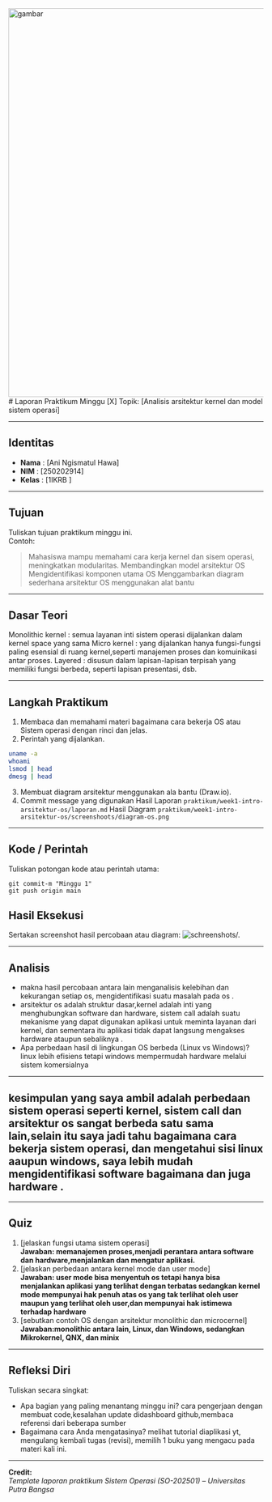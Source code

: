 <img width="1366" height="768" alt="gambar" src="https://github.com/user-attachments/assets/05e0a301-c1f0-4a71-b3cc-fa1400eac00a" />
# Laporan Praktikum Minggu [X]
Topik: [Analisis arsitektur kernel dan model sistem operasi]

---

## Identitas
- **Nama**  : [Ani Ngismatul Hawa]  
- **NIM**   : [250202914]  
- **Kelas** : [1IKRB ]

---

## Tujuan
Tuliskan tujuan praktikum minggu ini.  
Contoh:  
> Mahasiswa mampu memahami cara kerja kernel dan sisem operasi, meningkatkan modularitas.
> Membandingkan model arsitektur OS
> Mengidentifikasi komponen utama OS
> Menggambarkan diagram sederhana arsitektur OS menggunakan alat bantu

---

## Dasar Teori
 Monolithic kernel : semua layanan inti sistem operasi dijalankan dalam kernel space  yang sama
 Micro kernel      : yang dijalankan hanya fungsi-fungsi paling esensial di ruang kernel,seperti manajemen proses dan komuinikasi antar proses.
 Layered           : disusun dalam lapisan-lapisan terpisah yang memiliki fungsi berbeda, seperti lapisan presentasi, dsb.

---

## Langkah Praktikum
1. Membaca dan memahami materi bagaimana cara bekerja OS atau Sistem operasi dengan rinci dan jelas.  
2. Perintah yang dijalankan.
 ```bash
uname -a
whoami
lsmod | head
dmesg | head
```

3. Membuat diagram arsitektur menggunakan ala bantu (Draw.io).  
5. Commit message yang digunakan
 Hasil Laporan
```praktikum/week1-intro-arsitektur-os/laporan.md```
Hasil Diagram
```praktikum/week1-intro-arsitektur-os/screenshoots/diagram-os.png```
---

## Kode / Perintah
Tuliskan potongan kode atau perintah utama:
```git add.
git commit-m "Minggu 1"
git push origin main
```

## Hasil Eksekusi
Sertakan screenshot hasil percobaan atau diagram:
![schreenshots/.](screenshots/example.png)

---

## Analisis
- makna hasil percobaan antara lain menganalisis kelebihan dan kekurangan setiap os, mengidentifikasi suatu masalah pada os  .  
- arsitektur os adalah struktur dasar,kernel adalah inti yang menghubungkan software dan hardware, sistem call adalah suatu mekanisme yang dapat digunakan aplikasi untuk meminta layanan dari kernel, dan sementara itu aplikasi tidak dapat langsung mengakses hardware ataupun sebaliknya .  
- Apa perbedaan hasil di lingkungan OS berbeda (Linux vs Windows)? linux lebih efisiens tetapi windows mempermudah hardware melalui sistem komersialnya  

---

## kesimpulan yang saya ambil adalah perbedaan sistem operasi seperti kernel, sistem call dan arsitektur os sangat berbeda satu sama lain,selain itu saya  jadi tahu bagaimana cara bekerja sistem operasi, dan mengetahui sisi linux aaupun windows, saya lebih mudah mengidentifikasi software bagaimana dan juga hardware .

---

## Quiz
1. [jelaskan fungsi utama sistem operasi]  
   **Jawaban: memanajemen proses,menjadi perantara antara software dan hardware,menjalankan dan mengatur aplikasi.**  
2. [jelaskan perbedaan antara kernel mode dan user mode]  
   **Jawaban: user mode bisa menyentuh os tetapi hanya bisa menjalankan aplikasi yang terlihat dengan terbatas sedangkan kernel mode mempunyai hak penuh atas os yang tak terlihat oleh user maupun yang terlihat oleh user,dan mempunyai hak istimewa terhadap hardware**  
3. [sebutkan contoh OS dengan arsitektur monolithic dan microcernel]  
   **Jawaban:monolithic antara lain, Linux, dan Windows, sedangkan Mikrokernel, QNX, dan minix**  

---

## Refleksi Diri
Tuliskan secara singkat:
- Apa bagian yang paling menantang minggu ini? cara pengerjaan dengan membuat code,kesalahan update didashboard github,membaca referensi dari beberapa sumber 
- Bagaimana cara Anda mengatasinya? melihat tutorial diaplikasi yt, mengulang kembali tugas (revisi), memilih 1 buku yang mengacu pada materi kali ini.

---

**Credit:**  
_Template laporan praktikum Sistem Operasi (SO-202501) – Universitas Putra Bangsa_
